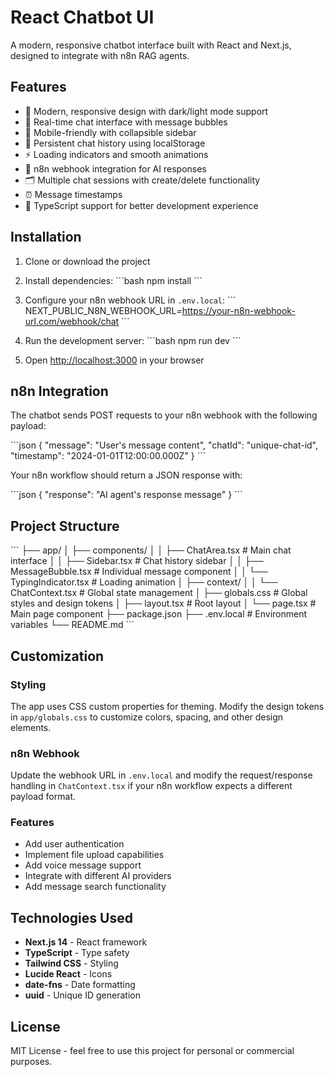 # React Chatbot UI

A modern, responsive chatbot interface built with React and Next.js, designed to integrate with n8n RAG agents.

## Features

- 🎨 Modern, responsive design with dark/light mode support
- 💬 Real-time chat interface with message bubbles
- 📱 Mobile-friendly with collapsible sidebar
- 💾 Persistent chat history using localStorage
- ⚡ Loading indicators and smooth animations
- 🔗 n8n webhook integration for AI responses
- 🗂️ Multiple chat sessions with create/delete functionality
- ⏰ Message timestamps
- 🎯 TypeScript support for better development experience

## Installation

1. Clone or download the project
2. Install dependencies:
   \`\`\`bash
   npm install
   \`\`\`

3. Configure your n8n webhook URL in `.env.local`:
   \`\`\`
   NEXT_PUBLIC_N8N_WEBHOOK_URL=https://your-n8n-webhook-url.com/webhook/chat
   \`\`\`

4. Run the development server:
   \`\`\`bash
   npm run dev
   \`\`\`

5. Open [http://localhost:3000](http://localhost:3000) in your browser

## n8n Integration

The chatbot sends POST requests to your n8n webhook with the following payload:

\`\`\`json
{
  "message": "User's message content",
  "chatId": "unique-chat-id",
  "timestamp": "2024-01-01T12:00:00.000Z"
}
\`\`\`

Your n8n workflow should return a JSON response with:

\`\`\`json
{
  "response": "AI agent's response message"
}
\`\`\`

## Project Structure

\`\`\`
├── app/
│   ├── components/
│   │   ├── ChatArea.tsx      # Main chat interface
│   │   ├── Sidebar.tsx       # Chat history sidebar
│   │   ├── MessageBubble.tsx # Individual message component
│   │   └── TypingIndicator.tsx # Loading animation
│   ├── context/
│   │   └── ChatContext.tsx   # Global state management
│   ├── globals.css           # Global styles and design tokens
│   ├── layout.tsx           # Root layout
│   └── page.tsx             # Main page component
├── package.json
├── .env.local               # Environment variables
└── README.md
\`\`\`

## Customization

### Styling
The app uses CSS custom properties for theming. Modify the design tokens in `app/globals.css` to customize colors, spacing, and other design elements.

### n8n Webhook
Update the webhook URL in `.env.local` and modify the request/response handling in `ChatContext.tsx` if your n8n workflow expects a different payload format.

### Features
- Add user authentication
- Implement file upload capabilities
- Add voice message support
- Integrate with different AI providers
- Add message search functionality

## Technologies Used

- **Next.js 14** - React framework
- **TypeScript** - Type safety
- **Tailwind CSS** - Styling
- **Lucide React** - Icons
- **date-fns** - Date formatting
- **uuid** - Unique ID generation

## License

MIT License - feel free to use this project for personal or commercial purposes.
